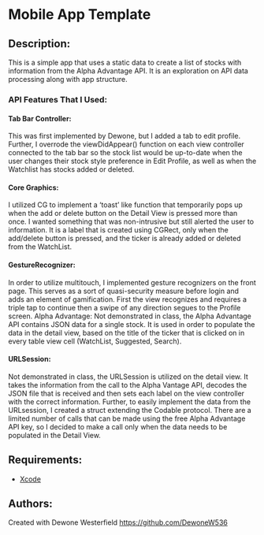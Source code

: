 # Mobile App Template

## Description:
This is a simple app that uses a static data to create a list of stocks with information from the Alpha Advantage API. It is an exploration on API data processing along with app structure. 

### API Features That I Used:

#### Tab Bar Controller: 
This was first implemented by Dewone, but I added a tab to edit profile. Further, I overrode the viewDidAppear() function on each view controller connected to the tab bar so the stock list would be up-to-date when the user changes their stock style preference in Edit Profile, as well as when the Watchlist has stocks added or deleted. 
#### Core Graphics: 
I utilized CG to implement a ‘toast’ like function that temporarily pops up when the add or delete button on the Detail View is pressed more than once. I wanted something that was non-intrusive but still alerted the user to information. It is a label that is created using CGRect, only when the add/delete button is pressed, and the ticker is already added or deleted from the WatchList.
#### GestureRecognizer: 
In order to utilize multitouch, I implemented gesture recognizers on the front page. This serves as a sort of quasi-security measure before login and adds an element of gamification. First the view recognizes and requires a triple tap to continue then a swipe of any direction segues to the Profile screen.
Alpha Advantage: Not demonstrated in class, the Alpha Advantage API contains JSON data for a single stock. It is used in order to populate the data in the detail view, based on the title of the ticker that is clicked on in every table view cell (WatchList, Suggested, Search). 
#### URLSession: 
Not demonstrated in class, the URLSession is utilized on the detail view. It takes the information from the call to the Alpha Vantage API, decodes the JSON file that is received and then sets each label on the view controller with the correct information. Further, to easily implement the data from the URLsession, I created a struct extending the Codable protocol. There are a limited number of calls that can be made using the free Alpha Advantage API key, so I decided to make a call only when the data needs to be populated in the Detail View.


## Requirements:

* [Xcode](http://docs.phonegap.com/en/3.5.0/guide_platforms_ios_index.md.html#iOS%20Platform%20Guide)

## Authors:
Created with Dewone Westerfield 
https://github.com/DewoneW536

